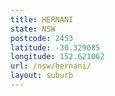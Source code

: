 ```yaml
---
title: HERNANI
state: NSW
postcode: 2453
latitude: -30.329085
longitude: 152.621062
url: /nsw/hernani/
layout: suburb
---
```

